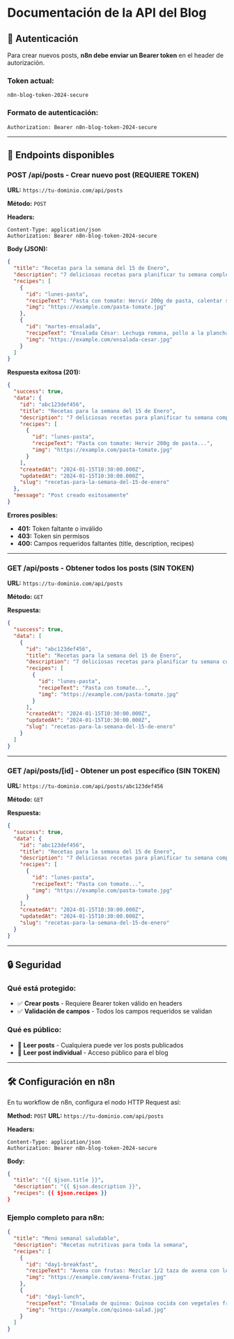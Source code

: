 # Documentación de la API del Blog

## 🔐 Autenticación

Para crear nuevos posts, **n8n debe enviar un Bearer token** en el header de autorización.

### Token actual:
```
n8n-blog-token-2024-secure
```

### Formato de autenticación:
```
Authorization: Bearer n8n-blog-token-2024-secure
```

---

## 📝 Endpoints disponibles

### **POST /api/posts** - Crear nuevo post (REQUIERE TOKEN)

**URL:** `https://tu-dominio.com/api/posts`

**Método:** `POST`

**Headers:**
```
Content-Type: application/json
Authorization: Bearer n8n-blog-token-2024-secure
```

**Body (JSON):**
```json
{
  "title": "Recetas para la semana del 15 de Enero",
  "description": "7 deliciosas recetas para planificar tu semana completa",
  "recipes": [
    {
      "id": "lunes-pasta",
      "recipeText": "Pasta con tomate: Hervir 200g de pasta, calentar salsa de tomate con ajo y albahaca. Mezclar y servir con queso parmesano.",
      "img": "https://example.com/pasta-tomate.jpg"
    },
    {
      "id": "martes-ensalada",
      "recipeText": "Ensalada César: Lechuga romana, pollo a la plancha, crutones, queso parmesano y aderezo césar casero.",
      "img": "https://example.com/ensalada-cesar.jpg"
    }
  ]
}
```

**Respuesta exitosa (201):**
```json
{
  "success": true,
  "data": {
    "id": "abc123def456",
    "title": "Recetas para la semana del 15 de Enero",
    "description": "7 deliciosas recetas para planificar tu semana completa",
    "recipes": [
      {
        "id": "lunes-pasta",
        "recipeText": "Pasta con tomate: Hervir 200g de pasta...",
        "img": "https://example.com/pasta-tomate.jpg"
      }
    ],
    "createdAt": "2024-01-15T10:30:00.000Z",
    "updatedAt": "2024-01-15T10:30:00.000Z",
    "slug": "recetas-para-la-semana-del-15-de-enero"
  },
  "message": "Post creado exitosamente"
}
```

**Errores posibles:**
- **401:** Token faltante o inválido
- **403:** Token sin permisos
- **400:** Campos requeridos faltantes (title, description, recipes)

---

### **GET /api/posts** - Obtener todos los posts (SIN TOKEN)

**URL:** `https://tu-dominio.com/api/posts`

**Método:** `GET`

**Respuesta:**
```json
{
  "success": true,
  "data": [
    {
      "id": "abc123def456",
      "title": "Recetas para la semana del 15 de Enero",
      "description": "7 deliciosas recetas para planificar tu semana completa",
      "recipes": [
        {
          "id": "lunes-pasta",
          "recipeText": "Pasta con tomate...",
          "img": "https://example.com/pasta-tomate.jpg"
        }
      ],
      "createdAt": "2024-01-15T10:30:00.000Z",
      "updatedAt": "2024-01-15T10:30:00.000Z",
      "slug": "recetas-para-la-semana-del-15-de-enero"
    }
  ]
}
```

---

### **GET /api/posts/[id]** - Obtener un post específico (SIN TOKEN)

**URL:** `https://tu-dominio.com/api/posts/abc123def456`

**Método:** `GET`

**Respuesta:**
```json
{
  "success": true,
  "data": {
    "id": "abc123def456",
    "title": "Recetas para la semana del 15 de Enero",
    "description": "7 deliciosas recetas para planificar tu semana completa",
    "recipes": [
      {
        "id": "lunes-pasta",
        "recipeText": "Pasta con tomate...",
        "img": "https://example.com/pasta-tomate.jpg"
      }
    ],
    "createdAt": "2024-01-15T10:30:00.000Z",
    "updatedAt": "2024-01-15T10:30:00.000Z",
    "slug": "recetas-para-la-semana-del-15-de-enero"
  }
}
```

---

## 🔒 Seguridad

### Qué está protegido:
- ✅ **Crear posts** - Requiere Bearer token válido en headers
- ✅ **Validación de campos** - Todos los campos requeridos se validan

### Qué es público:
- 📖 **Leer posts** - Cualquiera puede ver los posts publicados
- 📖 **Leer post individual** - Acceso público para el blog

---

## 🛠 Configuración en n8n

En tu workflow de n8n, configura el nodo HTTP Request así:

**Method:** `POST`
**URL:** `https://tu-dominio.com/api/posts`

**Headers:**
```
Content-Type: application/json
Authorization: Bearer n8n-blog-token-2024-secure
```

**Body:**
```json
{
  "title": "{{ $json.title }}",
  "description": "{{ $json.description }}",
  "recipes": {{ $json.recipes }}
}
```

### Ejemplo completo para n8n:
```json
{
  "title": "Menú semanal saludable",
  "description": "Recetas nutritivas para toda la semana",
  "recipes": [
    {
      "id": "day1-breakfast",
      "recipeText": "Avena con frutas: Mezclar 1/2 taza de avena con leche, agregar frutas frescas y miel.",
      "img": "https://example.com/avena-frutas.jpg"
    },
    {
      "id": "day1-lunch", 
      "recipeText": "Ensalada de quinoa: Quinoa cocida con vegetales frescos, aguacate y vinagreta de limón.",
      "img": "https://example.com/quinoa-salad.jpg"
    }
  ]
}
``` 